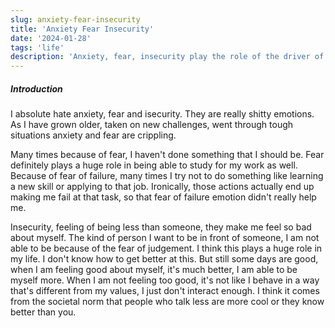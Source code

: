 ```yaml
---
slug: anxiety-fear-insecurity
title: 'Anxiety Fear Insecurity'
date: '2024-01-28'
tags: 'life'
description: 'Anxiety, fear, insecurity play the role of the driver of our lives'
---
```


##### Introduction
I absolute hate anxiety, fear and isecurity. They are really shitty emotions. As I have grown older, taken on new challenges, went through tough situations anxiety and fear are crippling.

Many times because of fear, I haven't done something that I should be. Fear definitely plays a huge role in being able to study for my work as well. Because of fear of failure, many times I try not to do something like learning a new skill or applying to that job. Ironically, those actions actually end up making me fail at that task, so that fear of failure emotion didn't really help me. 

Insecurity, feeling of being less than someone, they make me feel so bad about myself. The kind of person I want to be in front of someone, I am not able to be because of the fear of judgement. I think this plays a huge role in my life. I don't know how to get better at this. But still some days are good, when I am feeling good about myself, it's much better, I am able to be myself more. When I am not feeling too good, it's not like I behave in a way that's different from my values, I just don't interact enough. I think it comes from the societal norm that people who talk less are more cool or they know better than you.